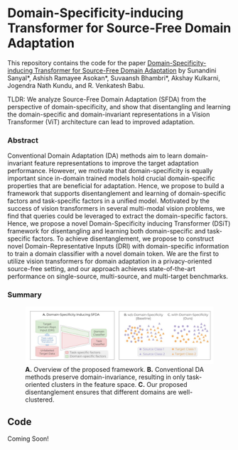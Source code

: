 # Domain-Specificity-inducing Transformer for Source-Free Domain Adaptation

This repository contains the code for the paper [Domain-Specificity-inducing Transformer for Source-Free Domain Adaptation](http://arxiv.org/abs/2308.14023) by Sunandini Sanyal*, Ashish Ramayee Asokan*, Suvaansh Bhambri*, Akshay Kulkarni, Jogendra Nath Kundu, and R. Venkatesh Babu.

TLDR: We analyze Source-Free Domain Adaptation (SFDA) from the perspective of domain-specificity, and show that disentangling and learning the domain-specific and domain-invariant representations in a Vision Transformer (ViT) architecture can lead to improved adaptation.

### Abstract

Conventional Domain Adaptation (DA) methods aim to learn domain-invariant feature representations to improve the target adaptation performance. However, we motivate that domain-specificity is equally important since in-domain trained models hold crucial domain-specific properties that are beneficial for adaptation. Hence, we propose to build a framework that supports disentanglement and learning of domain-specific factors and task-specific factors in a unified model. Motivated by the success of vision transformers in several multi-modal vision problems, we find that queries could be leveraged to extract the domain-specific factors. Hence, we propose a novel Domain-Specificity inducing Transformer (DSiT) framework for disentangling and learning both domain-specific and task-specific factors. To achieve disentanglement, we propose to construct novel Domain-Representative Inputs (DRI) with domain-specific information to train a domain classifier with a novel domain token. We are the first to utilize vision transformers for domain adaptation in a privacy-oriented source-free setting, and our approach achieves state-of-the-art performance on single-source, multi-source, and multi-target benchmarks.

### Summary

<p align="center">
<figure>
  <img src="images/main_teaser.jpeg" alt="figure1"/>
  <figcaption> <b>A.</b> Overview of the proposed framework. <b>B.</b> Conventional DA methods preserve domain-invariance, resulting in only task-oriented clusters in the feature space. <b>C.</b> Our proposed disentanglement ensures that different domains are well-clustered.
</figcaption>
</figure>
</p>

## Code

Coming Soon!
